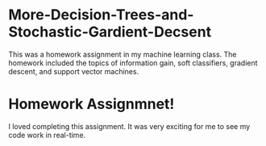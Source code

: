 # More-Decision-Trees-and-Stochastic-Gardient-Decsent
This was a homework assignment in my machine learning class. The homework included the topics of information gain, soft classifiers, gradient descent, and support vector machines. 

# Homework Assignmnet!
I loved completing this assignment. It was very exciting for me to see my code work in real-time.
